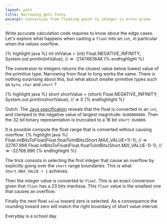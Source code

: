 ```yaml
---
layout: post
title: Narrowing gets funny
excerpt: Conversion from floating point to integer is error-prone
---
```


Write accurate calculation code requires to know about the edge cases.
Let's explore what happens when casting a `float` into an `int`, in particular when the values overflow.

{% highlight java %}
int intValue = (int) Float.NEGATIVE_INFINITY;
System.out.println(intValue);
// => -2147483648
{% endhighlight %}

The conversion to integers returns the closest value below lowest value of the primitive type. Narrowing from float to long works the same.
There is nothing surprising about this, but what about smaller primitive types such as `byte`, `char` and `short` ?

{% highlight java %}
short shortValue = (short) Float.NEGATIVE_INFINITY;
System.out.println(shortValue);
// => 0
{% endhighlight %}

Outch. The [Java specification](http://docs.oracle.com/javase/specs/jls/se7/html/jls-5.html#jls-5.1.3)
reveals that the float is converted to an `int`, and clamped to the negative value of largest magnitude: `0x80000000`.
Then the 32 bit binary representation is truncated to a 16 bit `short`: `0x0000`.

It is possible compute the float range that is converted without causing overflow:
{% highlight java %}
Float.intBitsToFloat(Float.floatToIntBits(Short.MAX_VALUE+1)-1);
// => 32767.998
Float.intBitsToFloat(Float.floatToIntBits(Short.MIX_VALUE-1)-1);
// => -32768.996
{% endhighlight %}

The trick consists in selecting the first integer that cause an overflow by explicitly going over the `short` range boundaries. This is what `Short.MAX_VALUE + 1` achieves.

Then the integer value is converted to `float`. This is an exact conversion given that `float` has a 23 bits mantissa. This `float` value is the smallest one that causes an overflow.

Finally the next float `value` toward zero is selected. As a consequence the rounding toward zero will match the right boundary of short value interval.

Everyday is a school day.
